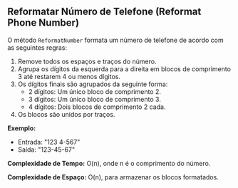 ## Reformatar Número de Telefone (Reformat Phone Number)

O método `ReformatNumber` formata um número de telefone de acordo com as seguintes regras:
1. Remove todos os espaços e traços do número.
2. Agrupa os dígitos da esquerda para a direita em blocos de comprimento 3 até restarem 4 ou menos dígitos.
3. Os dígitos finais são agrupados da seguinte forma:
   - 2 dígitos: Um único bloco de comprimento 2.
   - 3 dígitos: Um único bloco de comprimento 3.
   - 4 dígitos: Dois blocos de comprimento 2 cada.
4. Os blocos são unidos por traços.

**Exemplo:**
- Entrada: "123 4-567"
- Saída: "123-45-67"

**Complexidade de Tempo:** O(n), onde n é o comprimento do número.

**Complexidade de Espaço:** O(n), para armazenar os blocos formatados.
